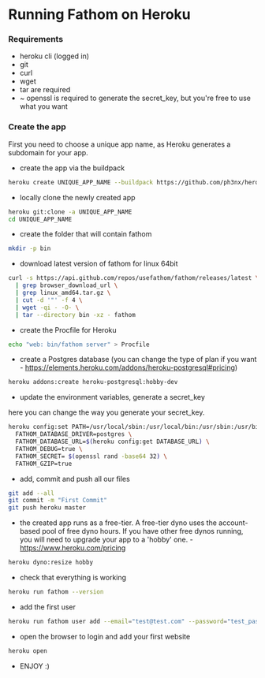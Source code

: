 # Running Fathom on Heroku

### Requirements

* heroku cli (logged in)
* git
* curl
* wget
* tar are required
* ~ openssl is required to generate the secret_key, but you're free to use what you want

### Create the app

First you need to choose a unique app name, as Heroku generates a subdomain for your app.

* create the app via the buildpack

```bash
heroku create UNIQUE_APP_NAME --buildpack https://github.com/ph3nx/heroku-binary-buildpack.git
```

* locally clone the newly created app

```bash
heroku git:clone -a UNIQUE_APP_NAME
cd UNIQUE_APP_NAME
```

* create the folder that will contain fathom

```bash
mkdir -p bin
```

* download latest version of fathom for linux 64bit

```bash
curl -s https://api.github.com/repos/usefathom/fathom/releases/latest \
  | grep browser_download_url \
  | grep linux_amd64.tar.gz \
  | cut -d '"' -f 4 \
  | wget -qi - -O- \
  | tar --directory bin -xz - fathom
```

* create the Procfile for Heroku

```bash
echo "web: bin/fathom server" > Procfile
```

* create a Postgres database (you can change the type of plan if you want - https://elements.heroku.com/addons/heroku-postgresql#pricing)

```bash
heroku addons:create heroku-postgresql:hobby-dev
```

* update the environment variables, generate a secret_key

here you can change the way you generate your secret_key.

```bash
heroku config:set PATH=/usr/local/sbin:/usr/local/bin:/usr/sbin:/usr/bin:/sbin:/bin:/app/bin \
  FATHOM_DATABASE_DRIVER=postgres \
  FATHOM_DATABASE_URL=$(heroku config:get DATABASE_URL) \
  FATHOM_DEBUG=true \
  FATHOM_SECRET= $(openssl rand -base64 32) \
  FATHOM_GZIP=true
```

* add, commit and push all our files

```bash
git add --all
git commit -m "First Commit"
git push heroku master
```

* the created app runs as a free-tier. A free-tier dyno uses the account-based pool
of free dyno hours. If you have other free dynos running, you will need to upgrade your app to a 'hobby' one. - https://www.heroku.com/pricing

```bash
heroku dyno:resize hobby
```

* check that everything is working

```bash
heroku run fathom --version
```

* add the first user

```bash
heroku run fathom user add --email="test@test.com" --password="test_password"
```

* open the browser to login and add your first website

```bash
heroku open
```

* ENJOY :)

